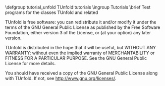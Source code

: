 \defgroup tutorial_unfold TUnfold tutorials
\ingroup Tutorials
\brief Test programs for the classes TUnfold and related

TUnfold is free software: you can redistribute it and/or modify
it under the terms of the GNU General Public License as published by
the Free Software Foundation, either version 3 of the License, or
(at your option) any later version.

TUnfold is distributed in the hope that it will be useful,
but WITHOUT ANY WARRANTY; without even the implied warranty of
MERCHANTABILITY or FITNESS FOR A PARTICULAR PURPOSE.  See the
GNU General Public License for more details.

You should have received a copy of the GNU General Public License
along with TUnfold.  If not, see <http://www.gnu.org/licenses/>.
